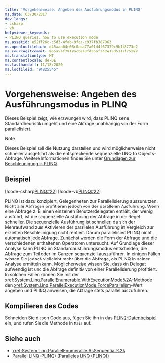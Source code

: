 ```yaml
---
title: 'Vorgehensweise: Angeben des Ausführungsmodus in PLINQ'
ms.date: 03/30/2017
dev_langs:
- csharp
- vb
helpviewer_keywords:
- PLINQ queries, how to use execution mode
ms.assetid: e52ff26c-c5d3-4fab-9fec-c937fb387963
ms.openlocfilehash: d45aaa04e08c0ada77a01d4f67379c9b1b8773e2
ms.sourcegitcommit: 965a5af7918acb0a3fd3baf342e15d511ef75188
ms.translationtype: HT
ms.contentlocale: de-DE
ms.lasthandoff: 11/18/2020
ms.locfileid: "94825545"
---
```

# <a name="how-to-specify-the-execution-mode-in-plinq"></a>Vorgehensweise: Angeben des Ausführungsmodus in PLINQ

Dieses Beispiel zeigt, wie erzwungen wird, dass PLINQ seine Standardheuristik umgeht und eine Abfrage unabhängig von der Form parallelisiert.  
  
> [!NOTE]
> Dieses Beispiel soll die Nutzung darstellen und wird möglicherweise nicht schneller ausgeführt als die entsprechende sequenzielle LINQ to Objects-Abfrage. Weitere Informationen finden Sie unter [Grundlagen zur Beschleunigung in PLINQ](understanding-speedup-in-plinq.md).  
  
## <a name="example"></a>Beispiel  
 [!code-csharp[PLINQ#22](../../../samples/snippets/csharp/VS_Snippets_Misc/plinq/cs/plinqsamples.cs#22)]
 [!code-vb[PLINQ#22](../../../samples/snippets/visualbasic/VS_Snippets_Misc/plinq/vb/plinqsnippets1.vb#22)]  
  
 PLINQ ist dazu konzipiert, Gelegenheiten zur Parallelisierung auszunutzen. Nicht alle Abfragen profitieren jedoch von der parallelen Ausführung. Wenn eine Abfrage z. B. einen einzelnen Benutzerdelegaten enthält, der wenig ausführt, ist die sequenzielle Ausführung der Abfrage in der Regel schneller. Die sequenzielle Ausführung ist schneller, da sich der Mehraufwand zum Aktivieren der parallelen Ausführung im Vergleich zur erzielten Beschleunigung nicht rentiert. Darum parallelisiert PLINQ nicht automatisch jede Abfrage. Zunächst werden die Form der Abfrage und die verschiedenen enthaltenen Operatoren untersucht. Auf Grundlage dieser Analyse kann PLINQ im Standardausführungsmodus entscheiden, die Abfrage zum Teil oder im Ganzen sequenziell auszuführen. In einigen Fällen wissen Sie jedoch vielleicht mehr über die Abfrage, als PLINQ in seiner Analyse ermitteln kann. Möglicherweise wissen Sie, dass ein Delegat aufwendig ist und die Abfrage definitiv von einer Parallelisierung profitiert. In solchen Fällen können Sie mit der <xref:System.Linq.ParallelEnumerable.WithExecutionMode%2A>-Methode den <xref:System.Linq.ParallelExecutionMode.ForceParallelism>-Wert angeben und PLINQ anweisen, die Abfrage stets parallel auszuführen.  
  
## <a name="compiling-the-code"></a>Kompilieren des Codes  
 Schneiden Sie diesen Code aus, fügen Sie ihn in das [PLINQ-Datenbeispiel](plinq-data-sample.md) ein, und rufen Sie die Methode in `Main` auf.  
  
## <a name="see-also"></a>Siehe auch

- <xref:System.Linq.ParallelEnumerable.AsSequential%2A>
- [Parallel LINQ (PLINQ) (Paralleles LINQ (PLINQ))](introduction-to-plinq.md)
